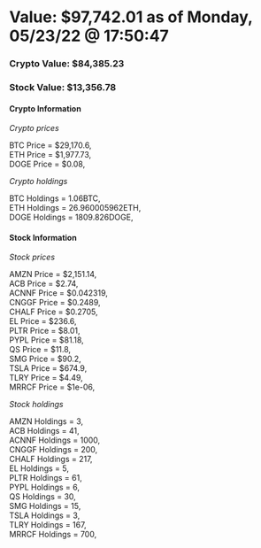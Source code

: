 # Value: $97,742.01 as of Monday, 05/23/22 @ 17:50:47 

### Crypto Value: $84,385.23

### Stock Value: $13,356.78

#### Crypto Information 
*Crypto prices* 

BTC Price = $29,170.6,  
ETH Price = $1,977.73,  
DOGE Price = $0.08,  


*Crypto holdings* 

BTC Holdings = 1.06BTC,  
ETH Holdings = 26.960005962ETH,  
DOGE Holdings = 1809.826DOGE,  


#### Stock Information 

*Stock prices* 

AMZN Price = $2,151.14,  
ACB Price = $2.74,  
ACNNF Price = $0.042319,  
CNGGF Price = $0.2489,  
CHALF Price = $0.2705,  
EL Price = $236.6,  
PLTR Price = $8.01,  
PYPL Price = $81.18,  
QS Price = $11.8,  
SMG Price = $90.2,  
TSLA Price = $674.9,  
TLRY Price = $4.49,  
MRRCF Price = $1e-06,  


*Stock holdings* 

AMZN Holdings = 3,  
ACB Holdings = 41,  
ACNNF Holdings = 1000,  
CNGGF Holdings = 200,  
CHALF Holdings = 217,  
EL Holdings = 5,  
PLTR Holdings = 61,  
PYPL Holdings = 6,  
QS Holdings = 30,  
SMG Holdings = 15,  
TSLA Holdings = 3,  
TLRY Holdings = 167,  
MRRCF Holdings = 700,  


